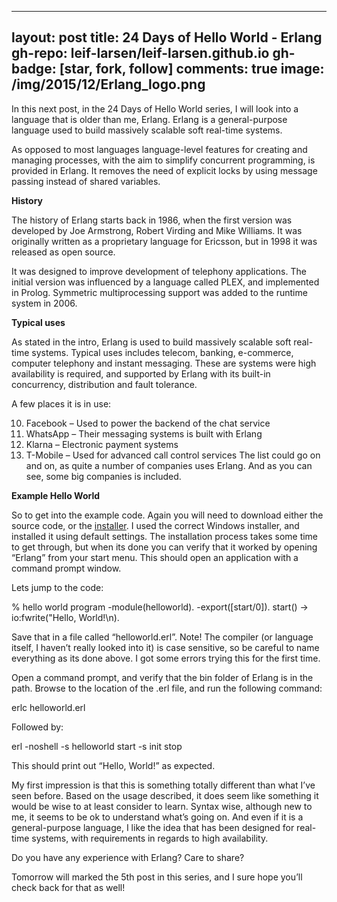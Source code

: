 
---
layout: post
title: 24 Days of Hello World - Erlang
gh-repo: leif-larsen/leif-larsen.github.io
gh-badge: [star, fork, follow]
comments: true
image: /img/2015/12/Erlang_logo.png
---
    
    
In this next post, in the 24 Days of Hello World series, I will look into a language that is older than me, Erlang. Erlang is a general-purpose language used to build massively scalable soft real-time systems.

As opposed to most languages language-level features for creating and managing processes, with the aim to simplify concurrent programming, is provided in Erlang. It removes the need of explicit locks by using message passing instead of shared variables.

**History**

The history of Erlang starts back in 1986, when the first version was developed by Joe Armstrong, Robert Virding and Mike Williams. It was originally written as a proprietary language for Ericsson, but in 1998 it was released as open source.

It was designed to improve development of telephony applications. The initial version was influenced by a language called PLEX, and implemented in Prolog. Symmetric multiprocessing support was added to the runtime system in 2006.

**Typical uses**

As stated in the intro, Erlang is used to build massively scalable soft real-time systems. Typical uses includes telecom, banking, e-commerce, computer telephony and instant messaging. These are systems were high availability is required, and supported by Erlang with its built-in concurrency, distribution and fault tolerance.

A few places it is in use:

10. Facebook – Used to power the backend of the chat service
11. WhatsApp – Their messaging systems is built with Erlang
12. Klarna – Electronic payment systems
13. T-Mobile – Used for advanced call control services
The list could go on and on, as quite a number of companies uses Erlang. And as you can see, some big companies is included.

**Example Hello World**

So to get into the example code. Again you will need to download either the source code, or the [installer](http://www.erlang.org/download.html). I used the correct Windows installer, and installed it using default settings. The installation process takes some time to get through, but when its done you can verify that it worked by opening “Erlang” from your start menu. This should open an application with a command prompt window.

Lets jump to the code:

 % hello world program -module(helloworld). -export([start/0]). start() -> io:fwrite("Hello, World!\n).

Save that in a file called “helloworld.erl”. Note! The compiler (or language itself, I haven’t really looked into it) is case sensitive, so be careful to name everything as its done above. I got some errors trying this for the first time.

Open a command prompt, and verify that the bin folder of Erlang is in the path. Browse to the location of the .erl file, and run the following command:

 erlc helloworld.erl

Followed by:

 erl -noshell -s helloworld start -s init stop

This should print out “Hello, World!” as expected.

My first impression is that this is something totally different than what I’ve seen before. Based on the usage described, it does seem like something it would be wise to at least consider to learn. Syntax wise, although new to me, it seems to be ok to understand what’s going on. And even if it is a general-purpose language, I like the idea that has been designed for real-time systems, with requirements in regards to high availability.

Do you have any experience with Erlang? Care to share?

Tomorrow will marked the 5th post in this series, and I sure hope you’ll check back for that as well!


